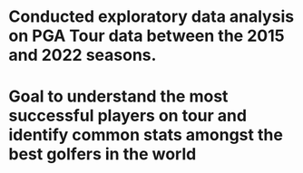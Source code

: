 # Conducted exploratory data analysis on PGA Tour data between the 2015 and 2022 seasons.
# Goal to understand the most successful players on tour and identify common stats amongst the best golfers in the world
